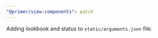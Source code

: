 ```yaml
---
"@primer/view-components": patch
---
```


Adding lookbook and status to `static/arguments.json` file.
